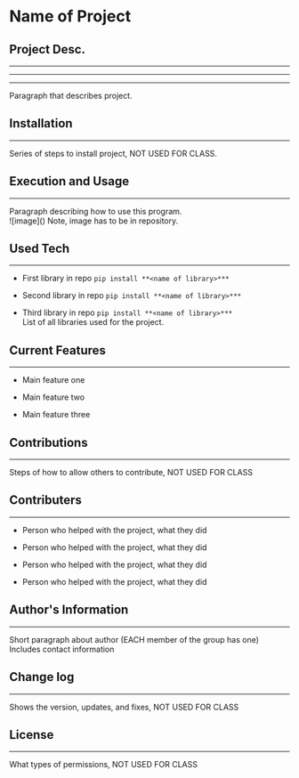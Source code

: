 # Name of Project

## Project Desc.
___
***
---

Paragraph that describes project.  


## Installation
---

Series of steps to install project, NOT USED FOR CLASS.  


## Execution and Usage
---

Paragraph describing how to use this program.  
![image](**<relative path here>**) Note, image has to be in repository.  


## Used Tech
---

+ First library in repo
`pip install **<name of library>***`  

+ Second library in repo
`pip install **<name of library>***`  

+ Third library in repo
`pip install **<name of library>***`  
List of all libraries used for the project.  


## Current Features
---

+ Main feature one

+ Main feature two

+ Main feature three  


## Contributions
---
Steps of how to allow others to contribute, NOT USED FOR CLASS


## Contributers
---

+ Person who helped with the project, what they did

+ Person who helped with the project, what they did

+ Person who helped with the project, what they did

+ Person who helped with the project, what they did  


## Author's Information
---
Short paragraph about author (EACH member of the group has one)
Includes contact information


## Change log
---
Shows the version, updates, and fixes, NOT USED FOR CLASS


## License
---
What types of permissions, NOT USED FOR CLASS